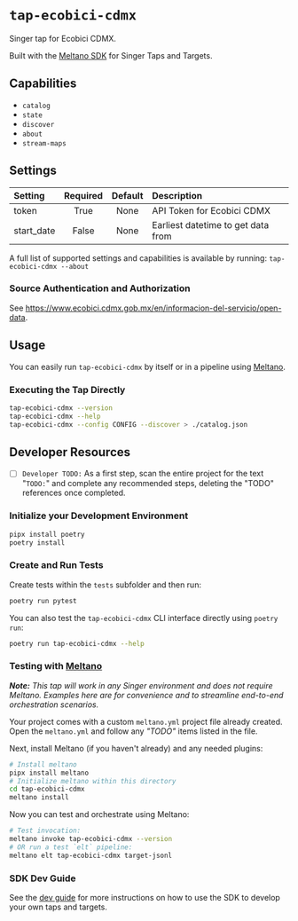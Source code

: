 # `tap-ecobici-cdmx`

Singer tap for Ecobici CDMX.

Built with the [Meltano SDK](https://sdk.meltano.com) for Singer Taps and Targets.

## Capabilities

* `catalog`
* `state`
* `discover`
* `about`
* `stream-maps`

## Settings

| Setting   | Required | Default | Description |
|:----------|:--------:|:-------:|:------------|
| token     | True     | None    | API Token for Ecobici CDMX |
| start_date| False    | None    | Earliest datetime to get data from |

A full list of supported settings and capabilities is available by running: `tap-ecobici-cdmx --about`

### Source Authentication and Authorization

See https://www.ecobici.cdmx.gob.mx/en/informacion-del-servicio/open-data.

## Usage

You can easily run `tap-ecobici-cdmx` by itself or in a pipeline using [Meltano](https://meltano.com/).

### Executing the Tap Directly

```bash
tap-ecobici-cdmx --version
tap-ecobici-cdmx --help
tap-ecobici-cdmx --config CONFIG --discover > ./catalog.json
```

## Developer Resources

- [ ] `Developer TODO:` As a first step, scan the entire project for the text "`TODO:`" and complete any recommended steps, deleting the "TODO" references once completed.

### Initialize your Development Environment

```bash
pipx install poetry
poetry install
```

### Create and Run Tests

Create tests within the `tests` subfolder and then run:

```bash
poetry run pytest
```

You can also test the `tap-ecobici-cdmx` CLI interface directly using `poetry run`:

```bash
poetry run tap-ecobici-cdmx --help
```

### Testing with [Meltano](https://www.meltano.com)

_**Note:** This tap will work in any Singer environment and does not require Meltano.
Examples here are for convenience and to streamline end-to-end orchestration scenarios._

Your project comes with a custom `meltano.yml` project file already created. Open the `meltano.yml` and follow any _"TODO"_ items listed in
the file.

Next, install Meltano (if you haven't already) and any needed plugins:

```bash
# Install meltano
pipx install meltano
# Initialize meltano within this directory
cd tap-ecobici-cdmx
meltano install
```

Now you can test and orchestrate using Meltano:

```bash
# Test invocation:
meltano invoke tap-ecobici-cdmx --version
# OR run a test `elt` pipeline:
meltano elt tap-ecobici-cdmx target-jsonl
```

### SDK Dev Guide

See the [dev guide](https://sdk.meltano.com/en/latest/dev_guide.html) for more instructions on how to use the SDK to
develop your own taps and targets.
